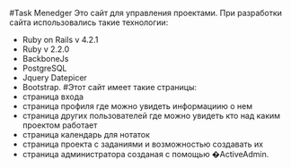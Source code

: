 #Task Menedger
Это сайт для управления проектами.
При разработки сайта использовались такие технологии:
- Ruby on Rails v 4.2.1
- Ruby v 2.2.0 
- BackboneJs
- PostgreSQL
- Jquery Datepicer
- Bootstrap.
#Этот сайт имеет такие страницы:
- страница входа
- страница профиля где можно увидеть информациию о нем
- страница других пользователей где можно увидеть кто над каким проектом работает
- страница календарь для нотаток
- страница проекта с заданиями и возможностью создавать их 
- страница администратора созданая с помощью �ActiveAdmin.



